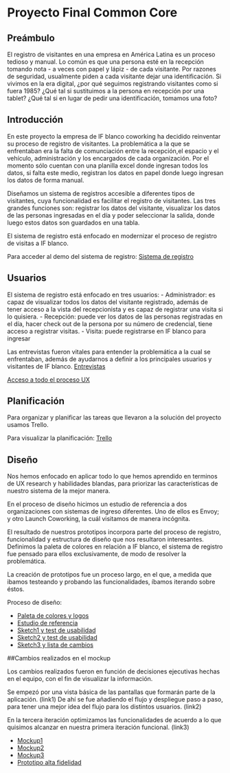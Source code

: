 # Proyecto Final Common Core
## Preámbulo
El registro de visitantes en una empresa en América Latina es un proceso tedioso y manual. Lo común es que una persona esté en la recepción tomando nota - a veces con papel y lápiz - de cada visitante. Por razones de seguridad, usualmente piden a cada visitante dejar una identificación. Si vivimos en la era digital, ¿por qué seguimos registrando visitantes como si fuera 1985? ¿Qué tal si sustituimos a la persona en recepción por una tablet? ¿Qué tal si en lugar de pedir una identificación, tomamos una foto? 

## Introducción
En este proyecto la empresa de IF blanco coworking ha decidido reinventar su proceso de registro de visitantes. La problemática a la que se enfrentaban era la falta de comunciación entre la recepción,el espacio y el vehículo, administración y los encargados de cada organización. Por el momento sólo cuentan con una planilla excel donde ingresan todos los datos, si falta este medio, registran los datos en papel donde luego ingresan los datos de forma manual.

Diseñamos un sistema de registros accesible a diferentes tipos de visitantes, cuya funcionalidad es facilitar el registro de visitantes. Las tres grandes funciones son: registrar los datos del visitante, visualizar los datos de las personas ingresadas en el día y poder seleccionar la salida, donde luego estos datos son guardados en una tabla.
    
El sistema de registro está enfocado en modernizar el proceso de registro de visitas a IF blanco.

Para acceder al demo del sistema de registro:
[Sistema de registro](https://mia5391.github.io/scl-2018-01-ProyectoFinalCore/public/)

## Usuarios

El sistema de registro está enfocado en tres usuarios:
    - Administrador: es capaz de visualizar todos los datos del visitante registrado, además de tener acceso a la vista del recepcionista y es capaz de registrar una visita si lo quisiera.
    - Recepción: puede ver los datos de las personas registradas en el día, hacer check out de la persona por su número de credencial, tiene acceso a registrar visitas.
    - Visita: puede registrarse en IF blanco para ingresar 

Las entrevistas fueron vitales para entender la problemática a la cual se enfrentaban, además de ayudarnos a definir a los principales usuarios y visitantes de IF blanco.
[Entrevistas](https://drive.google.com/open?id=1zKtdYXtt6d9VvrUTc15kjilr-FKFJWnf) 

[Acceso a todo el proceso UX](https://drive.google.com/open?id=1hxV_eG697EpSzEOuroR8BzE7finrKJk5)

## Planificación
Para organizar y planificar las tareas que llevaron a la solución del proyecto usamos Trello.

Para visualizar la planificación:
[Trello](https://trello.com/b/EgQghFoA/sistema-de-registro)

## Diseño
Nos hemos enfocado en aplicar todo lo que hemos aprendido en terminos de UX research y habilidades blandas, para priorizar las características de nuestro sistema de la mejor manera.

En el proceso de diseño hicimos un estudio de referencia a dos organizaciones con sistemas de ingreso diferentes. Uno de ellos es Envoy; y otro Launch Coworking, la cuál visitamos de manera incógnita.

El resultado de nuestros prototipos incorpora parte del proceso de registro, funcionalidad y estructura de diseño que nos resultaron interesantes. Definimos la paleta de colores en relación a IF blanco, el sistema de registro fue pensado para ellos exclusivamente, de modo de resolver la problemática.

La creación de prototipos fue un proceso largo, en el que, a medida que ibamos testeando y probando las funcionalidades, íbamos iterando sobre éstos.

Proceso de diseño:
- [Paleta de colores y logos](https://drive.google.com/open?id=18__cFXwKez4zVDgrJfMRmkfwIwmP-Vta)
- [Estudio de referencia](https://drive.google.com/open?id=1u7VJj6hDFAsc3zl5pjvQhi70dBE13m9-)
- [Sketch1 y test de usabilidad](https://drive.google.com/open?id=1WbmBijOFyIaOARiLKiYXZzWhZRequ8Wn)
- [Sketch2 y test de usabilidad](https://drive.google.com/open?id=1USSgs6hFlF5LqX2MDuVnpzvwizwYHMb-)
- [Sketch3 y lista de cambios](https://drive.google.com/open?id=1tHSOdG9XXlHC7ckO3mXJbsyPrHG_4jCl)


##Cambios realizados en el mockup

Los cambios realizados fueron en función de decisiones ejecutivas hechas en el equipo, con el fin de visualizar la información. 

Se empezó por una vista básica de las pantallas que formarán parte de la aplicación. (link1)
De ahí se fue añadiendo el flujo y despliegue paso a paso, para tener una mejor idea del flujo para los distintos usuarios. (link2)

En la tercera iteración optimizamos las funcionalidades de acuerdo a lo que quisimos alcanzar en nuestra primera iteración funcional. (link3)

- [Mockup1](https://www.figma.com/file/TgrNlWctUcmQimOHDyiwQ9Ye/Sistema-de-registro-1)
- [Mockup2](https://www.figma.com/file/naNj19U2FidQZCPvdaprVb/Sistema-de-registro-2)
- [Mockup3](https://www.figma.com/file/97mOuNCJBEoEfN2FrrMPQ1/Sistema-de-registro-final?node-id=0%3A1)
- [Prototipo alta fidelidad](https://www.figma.com/proto/97mOuNCJBEoEfN2FrrMPQ1/Sistema-de-registro-final?node-id=59%3A519&scaling=scale-down)

